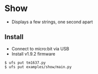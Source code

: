 # Show

* Displays a few strings, one second apart

## Install

* Connect to micro:bit via USB
* Install v1.9.2 firmware

```
$ ufs put tm1637.py
$ ufs put examples/show/main.py
```
